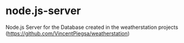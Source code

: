 # node.js-server
Node.js Server for the Database created in the weatherstation projects (https://github.com/VincentPiegsa/weatherstation)
